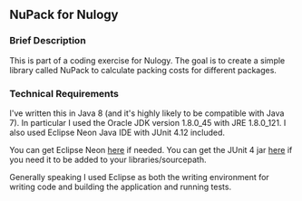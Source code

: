 ## NuPack for Nulogy

### Brief Description

This is part of a coding exercise for Nulogy. The goal is to create a simple library called NuPack to calculate packing costs for different packages.

### Technical Requirements

I've written this in Java 8 (and it's highly likely to be compatible with Java 7). In particular I used the Oracle JDK version 1.8.0\_45 with JRE 1.8.0\_121. I also used Eclipse Neon Java IDE with JUnit 4.12 included. 

You can get Eclipse Neon [here](http://www.eclipse.org/downloads/packages/eclipse-ide-java-ee-developers/marsr) if needed. 
You can get the JUnit 4 jar [here](https://github.com/junit-team/junit4/wiki/Download-and-Install) if you need it to be added to your libraries/sourcepath. 

Generally speaking I used Eclipse as both the writing environment for writing code and building the application and running tests. 